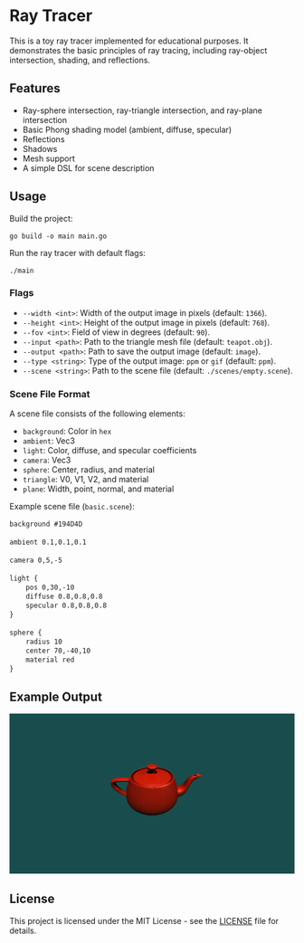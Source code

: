 # Ray Tracer

This is a toy ray tracer implemented for educational purposes. It demonstrates the basic principles of ray tracing,
including ray-object intersection, shading, and reflections.

## Features

- Ray-sphere intersection, ray-triangle intersection, and ray-plane intersection
- Basic Phong shading model (ambient, diffuse, specular)
- Reflections
- Shadows
- Mesh support
- A simple DSL for scene description

## Usage

Build the project:

```
go build -o main main.go
```

Run the ray tracer with default flags:

```
./main
```

### Flags

- `--width <int>`: Width of the output image in pixels (default: `1366`).
- `--height <int>`: Height of the output image in pixels (default: `768`).
- `--fov <int>`: Field of view in degrees (default: `90`).
- `--input <path>`: Path to the triangle mesh file (default: `teapot.obj`).
- `--output <path>`: Path to save the output image (default: `image`).
- `--type <string>`: Type of the output image: `ppm` or `gif` (default: `ppm`).
- `--scene <string>`: Path to the scene file (default: `./scenes/empty.scene`).

### Scene File Format

A scene file consists of the following elements:

- `background`: Color in `hex`
- `ambient`: Vec3
- `light`: Color, diffuse, and specular coefficients
- `camera`: Vec3
- `sphere`: Center, radius, and material
- `triangle`: V0, V1, V2, and material
- `plane`: Width, point, normal, and material

Example scene file (`basic.scene`):

```plaintext
background #194D4D

ambient 0.1,0.1,0.1

camera 0,5,-5

light {
    pos 0,30,-10
    diffuse 0.8,0.8,0.8
    specular 0.8,0.8,0.8
}

sphere {
    radius 10
    center 70,-40,10
    material red
}
```

## Example Output

![](./teapot.png)

## License

This project is licensed under the MIT License - see the [LICENSE](./LICENSE) file for details.
